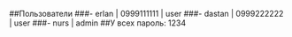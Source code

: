 ##Пользователи
###- erlan | 0999111111 | user
###- dastan | 0999222222 | user
###- nurs | admin
##У всех пароль: 1234


